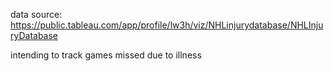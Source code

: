 data source: https://public.tableau.com/app/profile/lw3h/viz/NHLinjurydatabase/NHLInjuryDatabase

intending to track games missed due to illness
